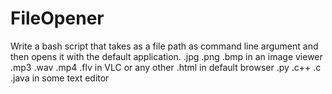 # FileOpener

Write a bash script that takes as a file path as command line argument and then
opens it with the default application.
.jpg .png .bmp in an image viewer
.mp3 .wav .mp4 .flv in VLC or any other
.html in default browser
.py .c++ .c .java in some text editor

